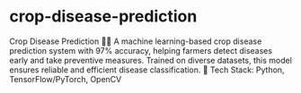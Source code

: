 # crop-disease-prediction
Crop Disease Prediction 🌾🦠  A machine learning-based crop disease prediction system with 97% accuracy, helping farmers detect diseases early and take preventive measures. Trained on diverse datasets, this model ensures reliable and efficient disease classification.  🚀 Tech Stack: Python, TensorFlow/PyTorch, OpenCV 
